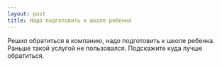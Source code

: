 ```yaml
---
layout: post 
title: Надо подготовить к школе ребенка 
--- 
```

Решил обратиться в компанию, надо подготовить к школе ребенка. Раньше такой услугой не пользовался. Подскажите куда лучше обратиться.